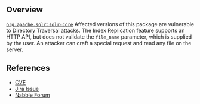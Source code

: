 ## Overview
[`org.apache.solr:solr-core`](http://search.maven.org/#search%7Cga%7C1%7Ca%3A%22solr-core%22)
Affected versions of this package are vulnerable to Directory Traversal attacks. The Index Replication feature supports an HTTP API, but does not validate the `file_name` parameter, which is supplied by the user. An attacker can craft a special request and read any file on the server.

## References
- [CVE](https://web.nvd.nist.gov/view/vuln/detail?vulnId=CVE-2017-3163)
- [Jira Issue](https://issues.apache.org/jira/browse/SOLR-10031)
-  [Nabble Forum](http://lucene.472066.n3.nabble.com/SECURITY-CVE-2017-3163-Apache-Solr-ReplicationHandler-path-traversal-attack-td4320619.html)
